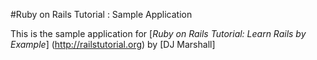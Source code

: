 #Ruby on Rails Tutorial : Sample Application

This is the sample application for
[*Ruby on Rails Tutorial: Learn Rails by Example*]
(http://railstutorial.org) by [DJ Marshall]